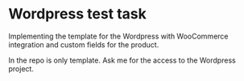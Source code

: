 # Wordpress test task

Implementing the template for the Wordpress with WooCommerce integration and custom fields for the product.

In the repo is only template. Ask me for the access to the Wordpress project.